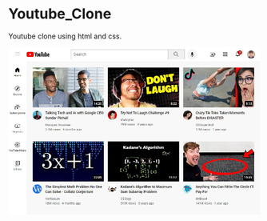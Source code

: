 # Youtube_Clone
Youtube clone using html and css.


![Youtube](https://github.com/R0HAN44/Youtube_Clone/blob/master/src/yt_clone.png)
